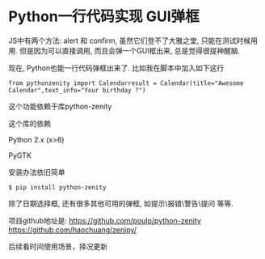 # Python一行代码实现 GUI弹框

JS中有两个方法: alert 和 confirm, 虽然它们登不了大雅之堂, 只能在测试时候用用. 但是因为可以直接调用, 而且会弹一个GUI框出来, 总是觉得很提神醒脑. 


现在, Python也能一行代码弹框出来了. 比如我在脚本中加入如下这行
```
from pythonzenity import Calendarresult = Calendar(title="Awesome Calendar",text_info="Your birthday ?")
```

这个功能依赖于库python-zenity



这个库的依赖


Python 2.x (x>6)

PyGTK

安装办法依旧简单
```
$ pip install python-zenity
```

除了日期选择框, 还有很多其他可用的弹框, 如提示\报错\警告\提问 等等.

项目github地址是:
https://github.com/poulp/python-zenity
https://github.com/haochuang/zenipy/

后续看时间使用场景，择况更新
